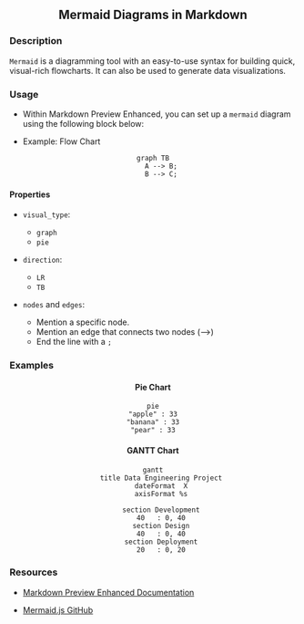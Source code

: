 <center>

## Mermaid Diagrams in Markdown

</center>

### Description

`Mermaid` is a diagramming tool with an easy-to-use syntax for building quick, visual-rich flowcharts. It can also be used to generate data visualizations.

### Usage

- Within Markdown Preview Enhanced, you can set up a `mermaid` diagram using the following block below:

- Example: Flow Chart

<center>

```mermaid
graph TB
    A --> B;
    B --> C;
```

</center>

#### Properties

- `visual_type`:

  - `graph`
  - `pie`

- `direction`:

  - `LR`
  - `TB`

- `nodes` and `edges`:
  - Mention a specific node.
  - Mention an edge that connects two nodes (-->)
  - End the line with a `;`

### Examples

<center>

#### Pie Chart

```mermaid
pie
"apple" : 33
"banana" : 33
"pear" : 33
```

</center>

<center>

#### GANTT Chart

```mermaid
gantt
    title Data Engineering Project
    dateFormat  X
    axisFormat %s

    section Development
    40   : 0, 40
    section Design
    40   : 0, 40
    section Deployment
    20   : 0, 20
```

</center>

### Resources

- [Markdown Preview Enhanced Documentation](https://shd101wyy.github.io/markdown-preview-enhanced/#/diagrams)

- [Mermaid.js GitHub](https://github.com/mermaid-js/mermaid)
